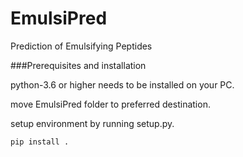 # EmulsiPred
Prediction of Emulsifying Peptides


###Prerequisites and installation

python-3.6 or higher needs to be installed on your PC.

move EmulsiPred folder to preferred destination.

setup environment by running setup.py.

    pip install .
    


